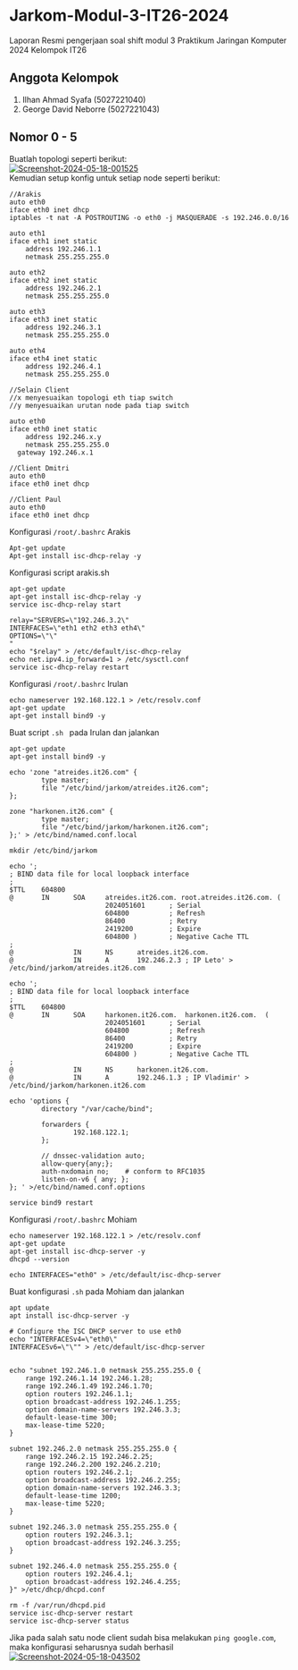 # Jarkom-Modul-3-IT26-2024
Laporan Resmi pengerjaan soal shift modul 3 Praktikum Jaringan Komputer 2024 Kelompok IT26

## Anggota Kelompok
1. Ilhan Ahmad Syafa (5027221040)
2. George David Neborre (5027221043)

## Nomor 0 - 5
Buatlah topologi seperti berikut: \
<a href="https://ibb.co.com/j5t3FSw"><img src="https://i.ibb.co.com/H2ZGQjP/Screenshot-2024-05-18-001525.png" alt="Screenshot-2024-05-18-001525" border="0"></a> \
Kemudian setup konfig untuk setiap node seperti berikut:
```
//Arakis
auto eth0
iface eth0 inet dhcp
iptables -t nat -A POSTROUTING -o eth0 -j MASQUERADE -s 192.246.0.0/16

auto eth1
iface eth1 inet static
	address 192.246.1.1
	netmask 255.255.255.0

auto eth2
iface eth2 inet static
	address 192.246.2.1
	netmask 255.255.255.0

auto eth3
iface eth3 inet static
	address 192.246.3.1
	netmask 255.255.255.0

auto eth4
iface eth4 inet static
	address 192.246.4.1
	netmask 255.255.255.0

//Selain Client
//x menyesuaikan topologi eth tiap switch
//y menyesuaikan urutan node pada tiap switch

auto eth0
iface eth0 inet static
	address 192.246.x.y
	netmask 255.255.255.0
  gateway 192.246.x.1

//Client Dmitri
auto eth0
iface eth0 inet dhcp

//Client Paul
auto eth0
iface eth0 inet dhcp

```
Konfigurasi `/root/.bashrc` Arakis
```
Apt-get update
Apt-get install isc-dhcp-relay -y

```
Konfigurasi script arakis.sh
```
apt-get update
apt-get install isc-dhcp-relay -y
service isc-dhcp-relay start

relay="SERVERS=\"192.246.3.2\" 
INTERFACES=\"eth1 eth2 eth3 eth4\"
OPTIONS=\"\"
"
echo "$relay" > /etc/default/isc-dhcp-relay
echo net.ipv4.ip_forward=1 > /etc/sysctl.conf
service isc-dhcp-relay restart
```
Konfigurasi `/root/.bashrc` Irulan
```
echo nameserver 192.168.122.1 > /etc/resolv.conf
apt-get update
apt-get install bind9 -y
```
Buat script `.sh ` pada Irulan dan jalankan
```
apt-get update
apt-get install bind9 -y

echo 'zone "atreides.it26.com" {
        type master;
        file "/etc/bind/jarkom/atreides.it26.com";
};

zone "harkonen.it26.com" {
        type master;
        file "/etc/bind/jarkom/harkonen.it26.com";
};' > /etc/bind/named.conf.local

mkdir /etc/bind/jarkom

echo ';
; BIND data file for local loopback interface
;
$TTL    604800
@       IN      SOA     atreides.it26.com. root.atreides.it26.com. (
                        2024051601      ; Serial
                        604800          ; Refresh
                        86400           ; Retry
                        2419200         ; Expire
                        604800 )        ; Negative Cache TTL
;
@               IN      NS      atreides.it26.com.
@               IN      A       192.246.2.3 ; IP Leto' > /etc/bind/jarkom/atreides.it26.com

echo ';
; BIND data file for local loopback interface
;
$TTL    604800
@       IN      SOA     harkonen.it26.com.  harkonen.it26.com.  (
                        2024051601      ; Serial
                        604800          ; Refresh
                        86400           ; Retry
                        2419200         ; Expire
                        604800 )        ; Negative Cache TTL
;
@               IN      NS      harkonen.it26.com.
@               IN      A       192.246.1.3 ; IP Vladimir' > /etc/bind/jarkom/harkonen.it26.com

echo 'options {
        directory "/var/cache/bind";

        forwarders {
                192.168.122.1;
        };

        // dnssec-validation auto;
        allow-query{any;};
        auth-nxdomain no;    # conform to RFC1035
        listen-on-v6 { any; };
}; ' >/etc/bind/named.conf.options

service bind9 restart
```
Konfigurasi `/root/.bashrc` Mohiam
```
echo nameserver 192.168.122.1 > /etc/resolv.conf
apt-get update
apt-get install isc-dhcp-server -y
dhcpd --version

echo INTERFACES="eth0" > /etc/default/isc-dhcp-server

```
Buat konfigurasi `.sh` pada Mohiam dan jalankan
```
apt update
apt install isc-dhcp-server -y

# Configure the ISC DHCP server to use eth0
echo "INTERFACESv4=\"eth0\"
INTERFACESv6=\"\"" > /etc/default/isc-dhcp-server


echo "subnet 192.246.1.0 netmask 255.255.255.0 {
    range 192.246.1.14 192.246.1.28;
    range 192.246.1.49 192.246.1.70;
    option routers 192.246.1.1;
    option broadcast-address 192.246.1.255;
    option domain-name-servers 192.246.3.3;
    default-lease-time 300;
    max-lease-time 5220;
}

subnet 192.246.2.0 netmask 255.255.255.0 {
    range 192.246.2.15 192.246.2.25;
    range 192.246.2.200 192.246.2.210;
    option routers 192.246.2.1;
    option broadcast-address 192.246.2.255;
    option domain-name-servers 192.246.3.3;
    default-lease-time 1200;
    max-lease-time 5220;
}

subnet 192.246.3.0 netmask 255.255.255.0 {
    option routers 192.246.3.1;
    option broadcast-address 192.246.3.255;
}

subnet 192.246.4.0 netmask 255.255.255.0 {
    option routers 192.246.4.1;
    option broadcast-address 192.246.4.255;
}" >/etc/dhcp/dhcpd.conf

rm -f /var/run/dhcpd.pid
service isc-dhcp-server restart
service isc-dhcp-server status
```
Jika pada salah satu node client sudah bisa melakukan `ping google.com`, maka konfigurasi seharusnya sudah berhasil \
<a href="https://ibb.co.com/b30gZtm"><img src="https://i.ibb.co.com/j5Nv2tf/Screenshot-2024-05-18-043502.png" alt="Screenshot-2024-05-18-043502" border="0"></a>

